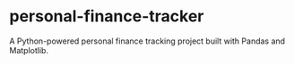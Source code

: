 # personal-finance-tracker
A Python-powered personal finance tracking project built with Pandas and Matplotlib.
